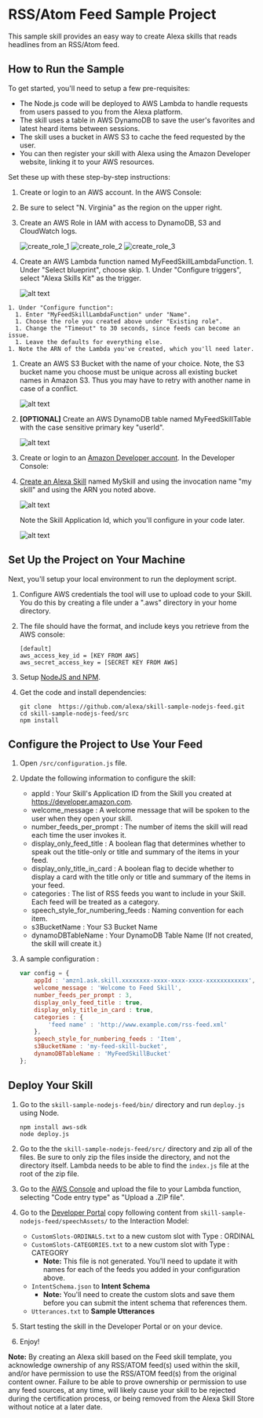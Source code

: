 # RSS/Atom Feed Sample Project

This sample skill provides an easy way to create Alexa skills that reads headlines from an RSS/Atom feed.

## How to Run the Sample

To get started, you'll need to setup a few pre-requisites:

* The Node.js code will be deployed to AWS Lambda to handle requests from users passed to you from the Alexa platform.
* The skill uses a table in AWS DynamoDB to save the user's favorites and latest heard items between sessions.
* The skill uses a bucket in AWS S3 to cache the feed requested by the user.
* You can then register your skill with Alexa using the Amazon Developer website, linking it to your AWS resources.

Set these up with these step-by-step instructions:

1. Create or login to an AWS account. In the AWS Console:
  1. Be sure to select "N. Virginia" as the region on the upper right.  
  1. Create an AWS Role in IAM with access to DynamoDB, S3 and CloudWatch logs.

     ![create_role_1](https://s3.amazonaws.com/lantern-public-assets/sample-skill-nodejs-feed/aws-create-role-screenshot-1.PNG "AWS Create Role Screenshot 1")
     ![create_role_2](https://s3.amazonaws.com/lantern-public-assets/sample-skill-nodejs-feed/aws-create-role-screenshot-2.PNG "AWS Create Role Screenshot 2")
     ![create_role_3](https://s3.amazonaws.com/lantern-public-assets/sample-skill-nodejs-feed/aws-create-role-screenshot-3.PNG "AWS Create Role Screenshot 3")

  1. Create an AWS Lambda function named MyFeedSkillLambdaFunction.
    1. Under "Select blueprint", choose skip.
    1. Under "Configure triggers", select "Alexa Skills Kit" as the trigger.
  
     ![alt text](https://cloud.githubusercontent.com/assets/7671574/17451088/ff126618-5b18-11e6-8f46-fbfb9461ab80.png "AWS Lambda Create Trigger Screenshot")
     
    1. Under "Configure function":
      1. Enter "MyFeedSkillLambdaFunction" under "Name".  
      1. Choose the role you created above under "Existing role".
      1. Change the "Timeout" to 30 seconds, since feeds can become an issue.
      1. Leave the defaults for everything else.
    1. Note the ARN of the Lambda you've created, which you'll need later.

  1. Create an AWS S3 Bucket with the name of your choice. Note, the S3 bucket name you choose must be unique across all existing bucket names in Amazon S3. Thus you may have to retry with another name in case of a conflict.

       ![alt text](https://s3.amazonaws.com/lantern-public-assets/sample-skill-nodejs-feed/aws-create-s3-bucket-screenshot-1.PNG "AWS DynamoDB Screenshot")

  1. **[OPTIONAL]** Create an AWS DynamoDB table named MyFeedSkillTable with the case sensitive primary key "userId".

     ![alt text](https://cloud.githubusercontent.com/assets/7671574/17307587/b80787f2-57ea-11e6-9be2-3df26e8e5947.png "AWS DynamoDB Screenshot")

1. Create or login to an [Amazon Developer account](https://developer.amazon.com).  In the Developer Console:
  1. [Create an Alexa Skill](https://developer.amazon.com/public/solutions/alexa/alexa-skills-kit/docs/developing-an-alexa-skill-as-a-lambda-function) named MySkill and using the invocation name "my skill" and using the ARN you noted above.

     ![alt text](https://cloud.githubusercontent.com/assets/7671574/17307653/13500166-57eb-11e6-844d-1083efa3dddb.png "Developer Portal Skill Information Screenshot")

     Note the Skill Application Id, which you'll configure in your code later.

     ![alt text](https://cloud.githubusercontent.com/assets/7671574/17307655/167433a8-57eb-11e6-9951-822ad2243f11.png "Developer Portal Configuration Screenshot")

## Set Up the Project on Your Machine

Next, you'll setup your local environment to run the deployment script.

1. Configure AWS credentials the tool will use to upload code to your Skill.  You do this by creating a file under a ".aws" directory in your home directory.

2. The file should have the format, and include keys you retrieve from the AWS console:

    ```
    [default]
    aws_access_key_id = [KEY FROM AWS]
    aws_secret_access_key = [SECRET KEY FROM AWS]
    ```

3.	Setup [NodeJS and NPM](https://nodejs.org/en/download/).

4.	Get the code and install dependencies:

    ```
    git clone  https://github.com/alexa/skill-sample-nodejs-feed.git
    cd skill-sample-nodejs-feed/src
    npm install
    ```

## Configure the Project to Use Your Feed

1. Open ```/src/configuration.js``` file.

2. Update the following information to configure the skill:

    * appId : Your Skill's Application ID from the Skill you created at https://developer.amazon.com.
    * welcome_message : A welcome message that will be spoken to the user when they open your skill.
    * number_feeds_per_prompt : The number of items the skill will read each time the user invokes it.
    * display_only_feed_title : A boolean flag that determines whether to speak out the title-only or title and summary of the items in your feed.
    * display_only_title_in_card : A boolean flag to decide whether to display a card with the title only or title and summary of the items in your feed.
    * categories : The list of RSS feeds you want to include in your Skill.  Each feed will be treated as a category.
    * speech_style_for_numbering_feeds : Naming convention for each item.
    * s3BucketName : Your S3 Bucket Name
    * dynamoDBTableName : Your DynamoDB Table Name (If not created, the skill will create it.)

3. A sample configuration :

    ```javascript
    var config = {
        appId : 'amzn1.ask.skill.xxxxxxxx-xxxx-xxxx-xxxx-xxxxxxxxxxxx',
        welcome_message : 'Welcome to Feed Skill',
        number_feeds_per_prompt : 3,
        display_only_feed_title : true,
        display_only_title_in_card : true,
        categories : {
            'feed name' : 'http://www.example.com/rss-feed.xml'
        },
        speech_style_for_numbering_feeds : 'Item',
        s3BucketName : 'my-feed-skill-bucket',
        dynamoDBTableName : 'MyFeedSkillBucket'
    };
    ```

## Deploy Your Skill

1. Go to the ```skill-sample-nodejs-feed/bin/``` directory and run ```deploy.js``` using Node.

    ```
    npm install aws-sdk
    node deploy.js
    ```
    
2. Go to the the ```skill-sample-nodejs-feed/src/``` directory and zip all of the files.  Be sure to only zip the files inside the directory, and not the directory itself.   Lambda needs to be able to find the ```index.js``` file at the root of the zip file. 

3. Go to the [AWS Console](https://console.aws.amazon.com/console/home?region=us-east-1) and upload the file to your Lambda function, selecting "Code entry type" as "Upload a .ZIP file".

4. Go to the [Developer Portal](https://developer.amazon.com/edw/home.html#/skills/list) copy following content from ```skill-sample-nodejs-feed/speechAssets/``` to the Interaction Model:
    * ```CustomSlots-ORDINALS.txt``` to a new custom slot with Type : ORDINAL
    * ```CustomSlots-CATEGORIES.txt``` to a new custom slot with Type : CATEGORY
        * **Note:** This file is not generated.  You'll need to update it with names for each of the feeds you added in your configuration above.
    * ```IntentSchema.json``` to **Intent Schema**
        * **Note:** You'll need to create the custom slots and save them before you can submit the intent schema that references them.
    * ```Utterances.txt``` to **Sample Utterances**

5. Start testing the skill in the Developer Portal or on your device.

6. Enjoy!

**Note:**  By creating an Alexa skill based on the Feed skill template, you acknowledge ownership of any RSS/ATOM feed(s) used within the skill, and/or have permission to use the RSS/ATOM feed(s) from the original content owner. Failure to be able to prove ownership or permission to use any feed sources, at any time, will likely cause your skill to be rejected during the certification process, or being removed from the Alexa Skill Store without notice at a later date.
